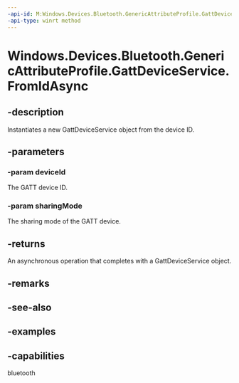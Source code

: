 ```yaml
---
-api-id: M:Windows.Devices.Bluetooth.GenericAttributeProfile.GattDeviceService.FromIdAsync(System.String,Windows.Devices.Bluetooth.GenericAttributeProfile.GattSharingMode)
-api-type: winrt method
---
```


<!-- Method syntax.
public IAsyncOperation<GattDeviceService> GattDeviceService.FromIdAsync(String deviceId, GattSharingMode sharingMode)
-->

# Windows.Devices.Bluetooth.GenericAttributeProfile.GattDeviceService.FromIdAsync

## -description
Instantiates a new GattDeviceService object from the device ID.

## -parameters

### -param deviceId
The GATT device ID.

### -param sharingMode
The sharing mode of the GATT device.

## -returns
An asynchronous operation that completes with a GattDeviceService object.

## -remarks

## -see-also

## -examples


## -capabilities
bluetooth
